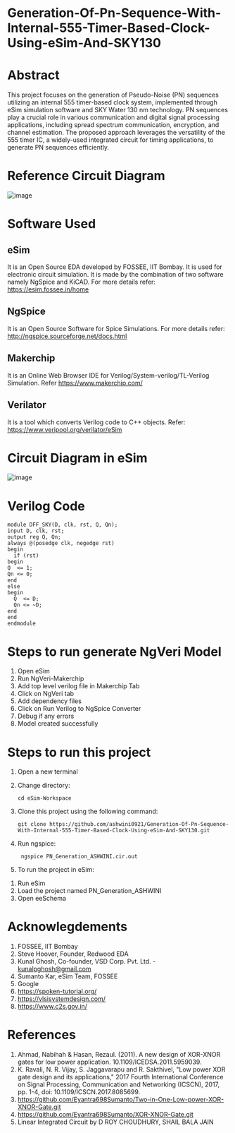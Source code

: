# Generation-Of-Pn-Sequence-With-Internal-555-Timer-Based-Clock-Using-eSim-And-SKY130
# Abstract
This project focuses on the generation of Pseudo-Noise (PN) sequences utilizing an internal 555 timer-based clock system, implemented through eSim simulation software and SKY Water 130 nm technology. PN sequences play a crucial role in various communication and digital signal processing applications, including spread spectrum communication, encryption, and channel estimation. The proposed approach leverages the versatility of the 555 timer IC, a widely-used integrated circuit for timing applications, to generate PN sequences efficiently.

# Reference Circuit Diagram
![image](https://github.com/ashwini0921/Generation-Of-Pn-Sequence-With-Internal-555-Timer-Based-Clock-Using-eSim-And-SKY130/assets/111654188/9fcce6e5-4026-458d-ad66-009a9fd8d6ee)

# Software Used
## eSim

It is an Open Source EDA developed by FOSSEE, IIT Bombay. It is used for electronic circuit simulation. It is made by the combination of two software namely NgSpice and KiCAD.
For more details refer:
https://esim.fossee.in/home

## NgSpice

It is an Open Source Software for Spice Simulations. For more details refer:
http://ngspice.sourceforge.net/docs.html

## Makerchip

It is an Online Web Browser IDE for Verilog/System-verilog/TL-Verilog Simulation. Refer
https://www.makerchip.com/

## Verilator

It is a tool which converts Verilog code to C++ objects. Refer: https://www.veripool.org/verilator/eSim

# Circuit Diagram in eSim

![image](https://github.com/ashwini0921/Generation-Of-Pn-Sequence-With-Internal-555-Timer-Based-Clock-Using-eSim-And-SKY130/assets/111654188/c5a2e950-871d-45dc-80ef-0dba7fd61c45)

# Verilog Code

  
    module DFF_SKY(D, clk, rst, Q, Qn);    
    input D, clk, rst;    
    output reg Q, Qn;    
    always @(posedge clk, negedge rst)     
    begin      
      if (rst)      
    begin      
    Q  <= 1;      
    Qn <= 0;    
    end     
    else     
    begin      
      Q  <= D;      
      Qn <= ~D;    
    end  
    end 
    endmodule

# Steps to run generate NgVeri Model


1. Open eSim
2. Run NgVeri-Makerchip
3. Add top level verilog file in Makerchip Tab
4. Click on NgVeri tab
5. Add dependency files
6. Click on Run Verilog to NgSpice Converter
7. Debug if any errors
8. Model created successfully

# Steps to run this project


1. Open a new terminal
2. Change directory:

       cd eSim-Workspace
3. Clone this project using the following command:

       git clone https://github.com/ashwini0921/Generation-Of-Pn-Sequence-With-Internal-555-Timer-Based-Clock-Using-eSim-And-SKY130.git
4. Run ngspice:

        ngspice PN_Generation_ASHWINI.cir.out
5. To run the project in eSim:

1)  Run eSim
2)  Load the project named PN_Generation_ASHWINI
3)  Open eeSchema

# Acknowlegdements

1. FOSSEE, IIT Bombay
2. Steve Hoover, Founder, Redwood EDA
3. Kunal Ghosh, Co-founder, VSD Corp. Pvt. Ltd. - kunalpghosh@gmail.com
4. Sumanto Kar, eSim Team, FOSSEE
5. Google
6. https://spoken-tutorial.org/
7. https://vlsisystemdesign.com/
8. https://www.c2s.gov.in/

# References

1. Ahmad, Nabihah & Hasan, Rezaul. (2011). A new design of XOR-XNOR gates for low power application. 10.1109/ICEDSA.2011.5959039.
2. K. Ravali, N. R. Vijay, S. Jaggavarapu and R. Sakthivel, "Low power XOR gate design and its applications," 2017 Fourth International Conference on Signal Processing, Communication and Networking (ICSCN), 2017, pp. 1-4, doi: 10.1109/ICSCN.2017.8085699.
3. https://github.com/Eyantra698Sumanto/Two-in-One-Low-power-XOR-XNOR-Gate.git
4. https://github.com/Eyantra698Sumanto/XOR-XNOR-Gate.git
5. Linear Integrated Circuit by D ROY CHOUDHURY, SHAIL BALA JAIN
